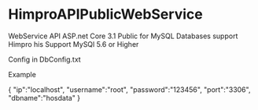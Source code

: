# HimproAPIPublicWebService
WebService API ASP.net Core 3.1 Public for MySQL Databases support Himpro his
Support MySQl 5.6 or Higher

Config in DbConfig.txt

Example

{
	"ip":"localhost",
	"username":"root",
	"password":"123456",
	"port":"3306",
	"dbname":"hosdata"
}

